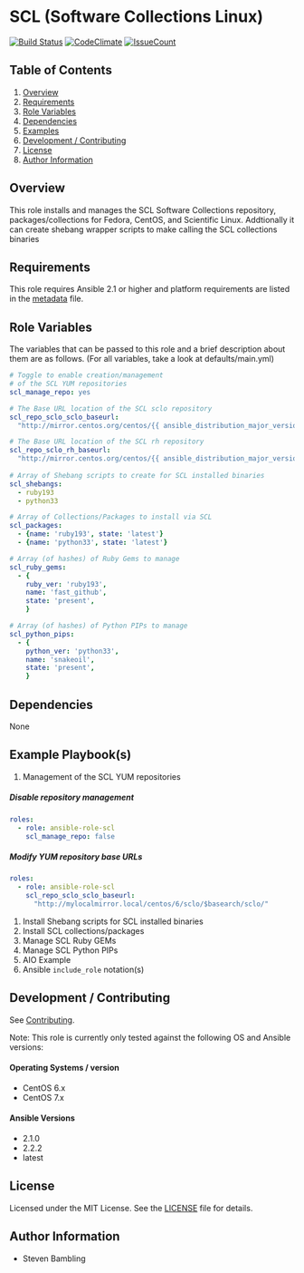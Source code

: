 SCL (Software Collections Linux)
===
[![Build Status](https://travis-ci.org/smbambling/ansible-role-scl.svg?branch=master)](https://travis-ci.org/smbambling/ansible-role-scl)
[![CodeClimate](https://codeclimate.com/github/smbambling/ansible-role-scl/badges/gpa.svg)](https://codeclimate.com/github/smbambling/ansible-role-scl)
[![IssueCount](https://codeclimate.com/github/smbambling/ansible-role-scl/badges/issue_count.svg)](https://codeclimate.com/github/smbambling/ansible-role-scl)

Table of Contents
-----------------
1. [Overview](#overview)
1. [Requirements](#requirements)
1. [Role Variables](#role-variables)
1. [Dependencies](#dependencies)
1. [Examples](#example-playbooks)
1. [Development / Contributing](#development--contributing)
1. [License](#license)
1. [Author Information](#author-information)

Overview
--------
This role installs and manages the SCL Software Collections repository, packages/collections for Fedora, CentOS, and Scientific Linux. Addtionally it can create shebang wrapper scripts to make calling the SCL collections binaries

Requirements
------------
This role requires Ansible 2.1 or higher and platform requirements are listed in the [metadata](meta/main.yml) file.

Role Variables
--------------
The variables that can be passed to this role and a brief description about them are as follows. (For all variables, take a look at defaults/main.yml)

```yaml
# Toggle to enable creation/management
# of the SCL YUM repositories
scl_manage_repo: yes

# The Base URL location of the SCL sclo repository
scl_repo_sclo_sclo_baseurl:
  "http://mirror.centos.org/centos/{{ ansible_distribution_major_version }}/sclo/$basearch/sclo/"

# The Base URL location of the SCL rh repository
scl_repo_sclo_rh_baseurl:
  "http://mirror.centos.org/centos/{{ ansible_distribution_major_version }}/sclo/$basearch/rh"
  
# Array of Shebang scripts to create for SCL installed binaries
scl_shebangs:
  - ruby193
  - python33

# Array of Collections/Packages to install via SCL
scl_packages:
  - {name: 'ruby193', state: 'latest'}
  - {name: 'python33', state: 'latest'}

# Array (of hashes) of Ruby Gems to manage
scl_ruby_gems:
  - {
    ruby_ver: 'ruby193',
    name: 'fast_github',
    state: 'present',
    }

# Array (of hashes) of Python PIPs to manage
scl_python_pips:
  - {
    python_ver: 'python33',
    name: 'snakeoil',
    state: 'present',
    }
```

Dependencies
------------
None

Example Playbook(s)
-------------------
1. Management of the SCL YUM repositories
##### Disable repository management
  ```yaml
  roles:
    - role: ansible-role-scl
      scl_manage_repo: false
  ```
##### Modify YUM repository base URLs

  ```yaml
  roles:
    - role: ansible-role-scl
      scl_repo_sclo_sclo_baseurl:
        "http://mylocalmirror.local/centos/6/sclo/$basearch/sclo/"
  ```
1. Install Shebang scripts for SCL installed binaries
1. Install SCL collections/packages
1. Manage SCL Ruby GEMs
1. Manage SCL Python PIPs
1. AIO Example
1. Ansible `include_role` notation(s)

Development / Contributing
--------------------------
See [Contributing](.github/CONTRIBUTING.md).

Note: This role is currently only tested against the following OS and Ansible versions:

#### Operating Systems / version
- CentOS 6.x
- CentOS 7.x

#### Ansible Versions
- 2.1.0
- 2.2.2
- latest

License
-------
Licensed under the MIT License. See the [LICENSE](./LICENSE) file for details.

Author Information
------------------
- Steven Bambling
